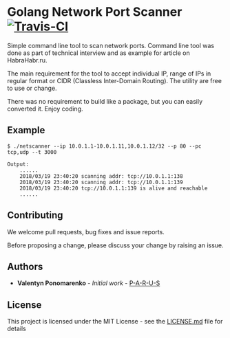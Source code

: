 # Golang Network Port Scanner [![Travis-CI](https://api.travis-ci.org/P-A-R-U-S/Golang-Network-Scanner.svg?branch=master)](https://travis-ci.org/P-A-R-U-S/Golang-Network-Scanner) 

Simple command line tool to scan network ports. Command line tool was done as part of technical interview and as example for article on HabraHabr.ru.

The main requirement for the tool to accept individual IP, range of IPs in regular format or CIDR (Classless Inter-Domain Routing). The utility are free to use or change.

There was no requirement to build like a package, but you can easily converted it. Enjoy coding.

## Example 

```
$ ./netscanner --ip 10.0.1.1-10.0.1.11,10.0.1.12/32 --p 80 --pc tcp,udp --t 3000

Output:
    ......
    2018/03/19 23:40:20 scanning addr: tcp://10.0.1.1:138
    2018/03/19 23:40:20 scanning addr: tcp://10.0.1.1:139
    2018/03/19 23:40:20 tcp://10.0.1.1:139 is alive and reachable
    ......
```
## Contributing

We welcome pull requests, bug fixes and issue reports. 

Before proposing a change, please discuss your change by raising an issue.

## Authors

* **Valentyn Ponomarenko** - *Initial work* - [P-A-R-U-S](https://github.com/P-A-R-U-S)

## License

This project is licensed under the MIT License - see the [LICENSE.md](LICENSE.md) file for details